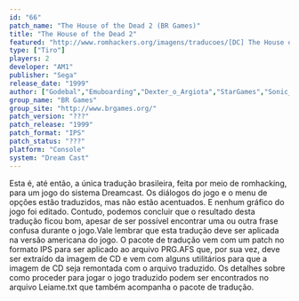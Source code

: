 ```yaml
---
id: "66"
patch_name: "The House of the Dead 2 (BR Games)"
title: "The House of the Dead 2"
featured: "http://www.romhackers.org/imagens/traducoes/[DC] The House of the Dead - BR Games - 01.jpg"
type: ["Tiro"]
players: 2
developer: "AM1"
publisher: "Sega"
release_date: "1999"
author: ["Godebal","Emuboarding","Dexter_o_Argiota","StarGames","Sonic_R"]
group_name: "BR Games"
group_site: "http://www.brgames.org/"
patch_version: "???"
patch_release: "1999"
patch_format: "IPS"
patch_status: "???"
platform: "Console"
system: "Dream Cast"
---
```


Esta é, até então, a única tradução brasileira, feita por meio de romhacking, para um jogo do sistema Dreamcast. Os diálogos do jogo e o menu de opções estão traduzidos, mas não estão acentuados. E nenhum gráfico do jogo foi editado. Contudo, podemos concluir que o resultado desta tradução ficou bom, apesar de ser possível encontrar uma ou outra frase confusa durante o jogo.Vale lembrar que esta tradução deve ser aplicada na versão americana do jogo. O pacote de tradução vem com um patch no formato IPS para ser aplicado ao arquivo PRG.AFS que, por sua vez, deve ser extraído da imagem de CD e vem com alguns utilitários para que a imagem de CD seja remontada com o arquivo traduzido. Os detalhes sobre como proceder para jogar o jogo traduzido podem ser encontrados no arquivo Leiame.txt que também acompanha o pacote de tradução.